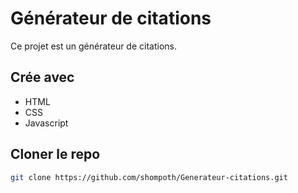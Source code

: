 # Générateur de citations

Ce projet est un générateur de citations. 

## Crée avec

* HTML
* CSS
* Javascript

## Cloner le repo
```sh
git clone https://github.com/shompoth/Generateur-citations.git
```
